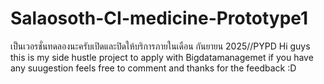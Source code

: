 # Salaosoth-CI-medicine-Prototype1
เป็นเวอรชั่นทดลองนะครับเปิดและปิดให้บริการภายในเดือน กันยายน 2025//PYPD 
Hi guys this is my side hustle project to apply with Bigdatamanagemet if you have any suugestion feels free to comment and thanks for the feedback :D
